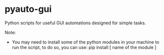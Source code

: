 # pyauto-gui
Python scripts for useful GUI automations designed for simple tasks.

Note:
- You may need to install some of the python modules in your machine to run the script, to do so, you can use: 
  pip install [ name of the module ]
    
